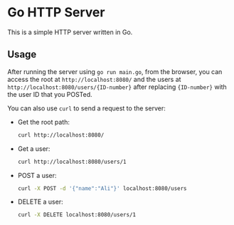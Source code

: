 # Go HTTP Server

This is a simple HTTP server written in Go.

## Usage

After running the server using `go run main.go`, from the browser, you can access the root at `http://localhost:8080/` and the users at `http://localhost:8080/users/{ID-number}` after replacing `{ID-number}` with the user ID that you POSTed.

You can also use `curl` to send a request to the server:

- Get the root path:

  ```bash
  curl http://localhost:8080/
  ```

- Get a user:

  ```bash
  curl http://localhost:8080/users/1
  ```

- POST a user:

  ```bash
  curl -X POST -d '{"name":"Ali"}' localhost:8080/users
  ```

- DELETE a user:

  ```bash
  curl -X DELETE localhost:8080/users/1
  ```
  
